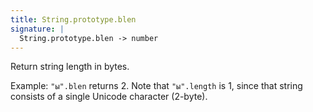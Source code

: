 ```yaml
---
title: String.prototype.blen
signature: |
  String.prototype.blen -> number
---
```


Return string length in bytes.

Example: `"ы".blen` returns 2. Note that `"ы".length` is 1, since that string
consists of a single Unicode character (2-byte).
